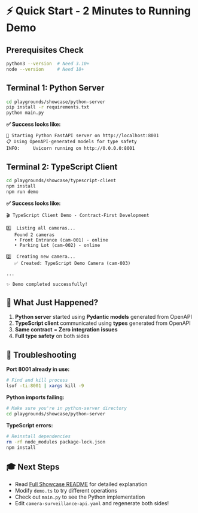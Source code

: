 # ⚡ Quick Start - 2 Minutes to Running Demo

## Prerequisites Check
```bash
python3 --version  # Need 3.10+
node --version     # Need 18+
```

## Terminal 1: Python Server

```bash
cd playgrounds/showcase/python-server
pip install -r requirements.txt
python main.py
```

**✅ Success looks like:**
```
🚀 Starting Python FastAPI server on http://localhost:8001
📋 Using OpenAPI-generated models for type safety
INFO:     Uvicorn running on http://0.0.0.0:8001
```

## Terminal 2: TypeScript Client

```bash
cd playgrounds/showcase/typescript-client
npm install
npm run demo
```

**✅ Success looks like:**
```
🎬 TypeScript Client Demo - Contract-First Development

1️⃣  Listing all cameras...
   Found 2 cameras
   • Front Entrance (cam-001) - online
   • Parking Lot (cam-002) - online

2️⃣  Creating new camera...
   ✅ Created: TypeScript Demo Camera (cam-003)

...

✨ Demo completed successfully!
```

## 🎯 What Just Happened?

1. **Python server** started using **Pydantic models** generated from OpenAPI
2. **TypeScript client** communicated using **types** generated from OpenAPI
3. **Same contract** = **Zero integration issues**
4. **Full type safety** on both sides

## 🔧 Troubleshooting

**Port 8001 already in use:**
```bash
# Find and kill process
lsof -ti:8001 | xargs kill -9
```

**Python imports failing:**
```bash
# Make sure you're in python-server directory
cd playgrounds/showcase/python-server
```

**TypeScript errors:**
```bash
# Reinstall dependencies
rm -rf node_modules package-lock.json
npm install
```

## 🎓 Next Steps

- Read [Full Showcase README](README.md) for detailed explanation
- Modify `demo.ts` to try different operations
- Check out `main.py` to see the Python implementation
- Edit `camera-surveillance-api.yaml` and regenerate both sides!